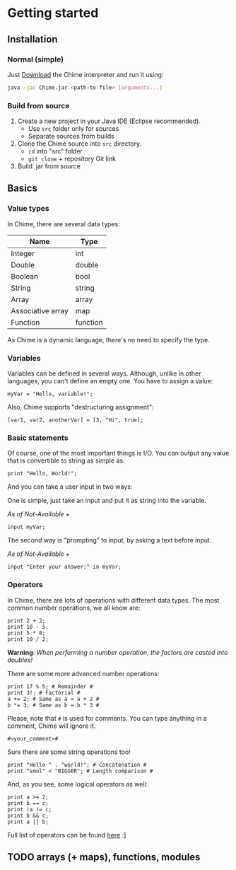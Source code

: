# Getting started

## Installation

### Normal (simple)

Just [Download](#) the Chime interpreter and run it using:

```bash
java -jar Chime.jar <path-to-file> [arguments...]
```

### Build from source

1. Create a new project in your Java IDE (Eclipse recommended).
    - Use `src` folder only for sources
    - Separate sources from builds
2. Clone the Chime source into `src` directory.
    - `cd` into "src" folder
    - `git clone` + repository Git link
3. Build .jar from source

## Basics

### Value types

In Chime, there are several data types:

Name | Type
-----|-----
Integer | int
Double | double
Boolean | bool
String | string
Array | array
Associative array | map
Function | function

As Chime is a dynamic language, there's no need to specify the type.

### Variables

Variables can be defined in several ways.
Although, unlike in other languages, you can't define an empty one. You have to assign a value:

```
myVar = "Hello, variable!";
```

Also, Chime supports "destructuring assignment":

```
[var1, var2, anotherVar] = [3, "Hi", true];
```

### Basic statements

Of course, one of the most important things is I/O.
You can output any value that is convertible to string as simple as:

```
print "Hello, World!";
```

And you can take a user input in two ways:

One is simple, just take an input and put it as string into the variable.

*As of Not-Available +*
```
input myVar;
```

The second way is "prompting" to input, by asking a text before input.

*As of Not-Available +*
```
input "Enter your answer:" in myVar;
```

### Operators

In Chime, there are lots of operations with different data types.
The most common number operations, we all know are:

```
print 2 + 2;
print 10 - 5;
print 5 * 8;
print 10 / 2;
```
**Warning**: _When performing a number operation, the factors are casted into doubles!_

There are some more advanced number operations:

```
print 17 % 5; # Remainder #
print 3!; # Factorial #
a += 2; # Same as a = a + 2 #
b *= 3; # Same as b = b * 3 #
```
Please, note that `#` is used for comments. You can type anything in a comment,
Chime will ignore it. 

`#<your_comment>#`

Sure there are some string operations too!

```
print "Hello " . "world!"; # Concatenation #
print "smol" < "BIGGER"; # Length comparison #
```
And, as you see, some logical operators as well:

```
print a >= 2;
print b == c;
print !a != c;
print b && c;
print a || b;
```
Full list of operators can be found [here](#) :]

## TODO arrays (+ maps), functions, modules
